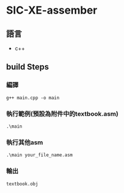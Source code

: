 # SIC-XE-assember

## 語言

+ c++

## build Steps

### 編譯
```
g++ main.cpp -o main
```

### 執行範例(預設為附件中的textbook.asm)
```
.\main
```

### 執行其他asm
```
.\main your_file_name.asm
```

### 輸出
```
textbook.obj
```